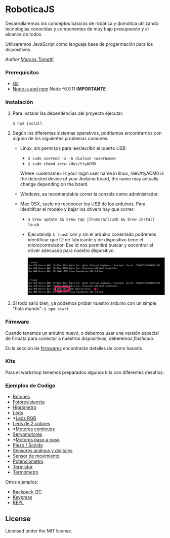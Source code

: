 # RoboticaJS
Desarrollaremos los conceptos básicos de robótica y domótica utilizando tecnologías conocidas y componentes de muy bajo presupuesto y al alcance de todos.

Utilizaremos JavaScript como lenguaje base de progarmación para los dispositivos.

_Author [Marcos Tomatti](mailto:mtomatti@elementum.com)_

### Prerequisitos

- [Git](https://git-scm.com)
- [Node.js and npm](nodejs.org) Node ^6.9.11 **IMPORTANTE**

### Instalación

1. Para instalar las dependencias del proyecto ejecutar:
   
   `$ npm install`
   
2. Según los diferentes sistemas operativos, podríamos encontrarnos con alguno de los siguientes problemas comunes:
    - Linux, sin permisos para leer/ecribir el puerto USB:
        - `$ sudo usermod -a -G dialout <username>`
        - `$ sudo chmod a+rw /dev/ttyACM0`

        Where &lt;username&gt; is your login  user name in linux, /dev/ttyACM0 is the detected device of your Arduino board, the name may actually change depending on the board.

    - Windows, es recomendable correr la consola como administrador.
    - Mac OSX, suele no reconocer los USB de los arduinos. Para idenitifcar el modelo y bajar los drivers hay que correr:
        - `$ brew update && brew tap jlhonora/lsusb && brew install lsusb`
        - Ejecutandp `$ lsusb` con y sin el arduino conectado podremos identificar que ID de fabricante y de dispositivo tiene el microcontrolador. Ese id nos permitirá buscar y encontrar el driver adecuado para nuestro dispositivo.
          
          ![lsusb](./assets/lsusb_device_id.png)

3. Si todo salió bien, ya podemos probar nuestro arduino con un simple "hola mundo":
    `$ npm start`

### Firmware
Cuando tenemos un arduino nuevo, o debemos usar una versión especial de firmata para conectar a nuestros dispositivos, deberemos _flashealo_.

En la sección de [firmwares](./firmwares) encontrarán detalles de como hacerlo.

### Kits
Para el workshop tenemos preparados algunos kits con diferentes desafíos:


### Ejemplos de Codigo
- [Botones](./examples/button)
- [Fotoresistencia](./examples/photoresistor)
- [Higrómetro](./examples/hygrometer)
- [Leds](./examples/led)
- *[Leds RGB](./examples/rgb_led)
- [Leds de 2 colores](./examples/two_color_leds)
- *[Motores continuos](examples/dc_motors/)
- [Servomotores](./examples/servo_motors)
- *[Motores paso a paso](./examples/steppers)
- [Piezo / Sonido](./examples/piezo)
- [Sensores análgos y digitales](./examples/sensors)
- [Sensor de movimiento](./examples/movement)
- [Potenciómetro](./examples/potentiometer)
- [Termistor](./examples/thermistor)
- [Termómetro](./examples/temperature)

Otros ejemplos:
- [Backpack  I2C](./examples/i2c_backpack)
- [Keypress](./examples/keypress)
- [REPL](./examples/repl)

## License
Licensed under the MIT license.
